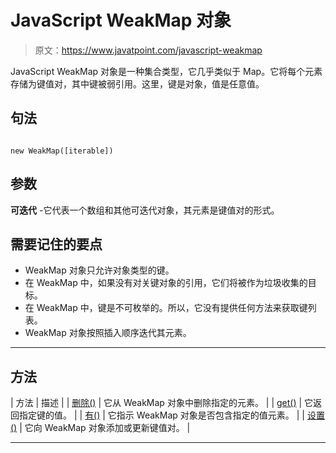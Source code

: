 # JavaScript WeakMap 对象

> 原文：<https://www.javatpoint.com/javascript-weakmap>

JavaScript WeakMap 对象是一种集合类型，它几乎类似于 Map。它将每个元素存储为键值对，其中键被弱引用。这里，键是对象，值是任意值。

## 句法

```

new WeakMap([iterable])

```

## 参数

**可迭代** -它代表一个数组和其他可迭代对象，其元素是键值对的形式。

## 需要记住的要点

*   WeakMap 对象只允许对象类型的键。
*   在 WeakMap 中，如果没有对关键对象的引用，它们将被作为垃圾收集的目标。
*   在 WeakMap 中，键是不可枚举的。所以，它没有提供任何方法来获取键列表。
*   WeakMap 对象按照插入顺序迭代其元素。

* * *

## 方法

| 方法 | 描述 |
| [删除()](javascript-weakmap-delete-method) | 它从 WeakMap 对象中删除指定的元素。 |
| [get()](javascript-weakmap-get-method) | 它返回指定键的值。 |
| [有()](javascript-weakmap-has-method) | 它指示 WeakMap 对象是否包含指定的值元素。 |
| [设置()](javascript-weakmap-set-method) | 它向 WeakMap 对象添加或更新键值对。 |

* * *